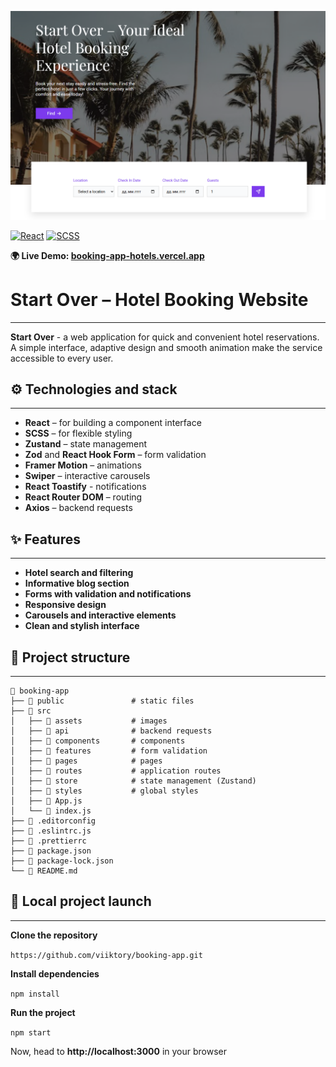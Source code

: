 ![Home Page](./public/screenhots/home_page.PNG)

[![React](https://img.shields.io/badge/React-20232A?style=for-the-badge&logo=react&logoColor=61DAFB)](https://react.dev/)
[![SCSS](https://img.shields.io/badge/SCSS-hotpink?style=for-the-badge&logo=sass&logoColor=white)](https://sass-lang.com/)

**🌍 Live
Demo: [booking-app-hotels.vercel.app](https://booking-app-hotels.vercel.app/)**

# Start Over – Hotel Booking Website

---

**Start Over** - a web application for quick and convenient hotel reservations.
A simple interface, adaptive design and smooth animation make the service
accessible to every user.

## ⚙️ Technologies and stack

---

- **React** – for building a component interface
- **SCSS** – for flexible styling
- **Zustand** – state management
- **Zod** and **React Hook Form** – form validation
- **Framer Motion** – animations
- **Swiper** – interactive carousels
- **React Toastify** - notifications
- **React Router DOM** – routing
- **Axios** – backend requests

## ✨ Features

---

- **Hotel search and filtering**
- **Informative blog section**
- **Forms with validation and notifications**
- **Responsive design**
- **Carousels and interactive elements**
- **Clean and stylish interface**

## 📂 Project structure

---

```text
📂 booking-app
├── 📂 public               # static files
├── 📂 src
│   ├── 📂 assets           # images
│   ├── 📂 api              # backend requests
│   ├── 📂 components       # components
│   ├── 📂 features         # form validation
│   ├── 📂 pages            # pages
│   ├── 📂 routes           # application routes
│   ├── 📂 store            # state management (Zustand)
│   ├── 📂 styles           # global styles
│   ├── 📄 App.js
│   └── 📄 index.js
├── 📄 .editorconfig
├── 📄 .eslintrc.js
├── 📄 .prettierrc
├── 📄 package.json
├── 📄 package-lock.json
└── 📄 README.md
```

## 🚀 Local project launch

---

**Clone the repository**

`https://github.com/viiktory/booking-app.git`

**Install dependencies**

`npm install`

**Run the project**

`npm start`

Now, head to **http://localhost:3000** in your browser
